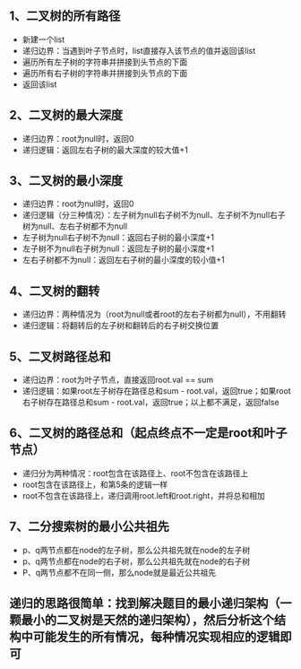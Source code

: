 ﻿## 1、二叉树的所有路径

 - 新建一个list
 - 递归边界：当遇到叶子节点时，list直接存入该节点的值并返回该list
 - 遍历所有左子树的字符串并拼接到头节点的下面
 - 遍历所有右子树的字符串并拼接到头节点的下面
 - 返回该list
## 2、二叉树的最大深度
 - 递归边界：root为null时，返回0
 - 递归逻辑：返回左右子树的最大深度的较大值+1

## 3、二叉树的最小深度

 - 递归边界：root为null时，返回0
 - 递归逻辑（分三种情况）：左子树为null右子树不为null、左子树不为null右子树为null、左右子树都不为null
 - 左子树为null右子树不为null：返回右子树的最小深度+1
 - 左子树不为null右子树为null：返回左子树的最小深度+1
 - 左右子树都不为null：返回左右子树的最小深度的较小值+1
## 4、二叉树的翻转
 - 递归边界：两种情况为（root为null或者root的左右子树都为null），不用翻转
 - 递归逻辑：将翻转后的左子树和翻转后的右子树交换位置
## 5、二叉树路径总和
 - 递归边界：root为叶子节点，直接返回root.val == sum
 - 递归逻辑：如果root左子树存在路径总和sum - root.val，返回true；如果root右子树存在路径总和sum - root.val，返回true；以上都不满足，返回false
## 6、二叉树的路径总和（起点终点不一定是root和叶子节点）
 - 递归分为两种情况：root包含在该路径上、root不包含在该路径上
 - root包含在该路径上，和第5条的逻辑一样
 - root不包含在该路径上，递归调用root.left和root.right，并将总和相加
## 7、二分搜索树的最小公共祖先
 - p、q两节点都在node的左子树，那么公共祖先就在node的左子树
 - p、q两节点都在node的右子树，那么公共祖先就在node的右子树
 - P、q两节点都不在同一侧，那么node就是最近公共祖先
## 递归的思路很简单：找到解决题目的最小递归架构（一颗最小的二叉树是天然的递归架构），然后分析这个结构中可能发生的所有情况，每种情况实现相应的逻辑即可
